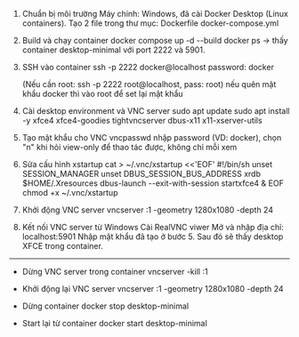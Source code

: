 1. Chuẩn bị môi trường
    Máy chính: Windows, đã cài Docker Desktop (Linux containers).
    Tạo 2 file trong thư mục: 
        Dockerfile
        docker-compose.yml

2. Build và chạy container 
    docker compose up -d --build
    docker ps
    -> thấy container desktop-minimal với port 2222 và 5901.

3. SSH vào container
    ssh -p 2222 docker@localhost
    password: docker

    (Nếu cần root: ssh -p 2222 root@localhost, pass: root) nếu quên mật khẩu docker thì vào 
    root để set lại mật khẩu 


4. Cài desktop environment và VNC server
    sudo apt update
    sudo apt install -y xfce4 xfce4-goodies tightvncserver dbus-x11 x11-xserver-utils


5. Tạo mật khẩu cho VNC 
    vncpasswd
    nhập password (VD: docker), chọn "n" khi hỏi view-only để thao tác được, không chỉ mỗi xem

6. Sửa cấu hình xstartup
    cat > ~/.vnc/xstartup <<'EOF'
    #!/bin/sh
    unset SESSION_MANAGER
    unset DBUS_SESSION_BUS_ADDRESS
    xrdb $HOME/.Xresources
    dbus-launch --exit-with-session startxfce4 &
    EOF
    chmod +x ~/.vnc/xstartup

7. Khởi động VNC server 
    vncserver :1 -geometry 1280x1080 -depth 24


8. Kết nối VNC server từ Windows
    Cài RealVNC viwer
    Mở và nhập địa chỉ: localhost:5901
    Nhập mật khẩu đã tạo ở bước 5.
    Sau đó sẽ thấy desktop XFCE trong container.

--------------------
- Dừng VNC server trong container 
    vncserver -kill :1

- Khởi động lại VNC server
    vncserver :1 -geometry 1280x1080 -depth 24

- Dừng container 
    docker stop desktop-minimal

- Start lại từ container
    docker start desktop-minimal